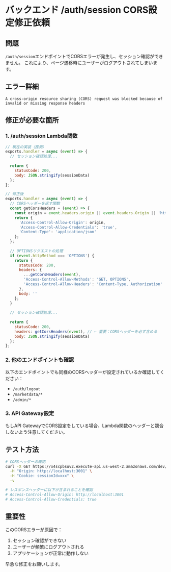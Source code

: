 # バックエンド /auth/session CORS設定修正依頼

## 問題
`/auth/session`エンドポイントでCORSエラーが発生し、セッション確認ができません。
これにより、ページ遷移時にユーザーがログアウトされてしまいます。

## エラー詳細
```
A cross-origin resource sharing (CORS) request was blocked because of invalid or missing response headers
```

## 修正が必要な箇所

### 1. /auth/session Lambda関数

```javascript
// 現在の実装（推測）
exports.handler = async (event) => {
  // セッション確認処理...
  
  return {
    statusCode: 200,
    body: JSON.stringify(sessionData)
  };
};

// 修正後
exports.handler = async (event) => {
  // CORSヘッダーを返す関数
  const getCorsHeaders = (event) => {
    const origin = event.headers.origin || event.headers.Origin || 'http://localhost:3001';
    return {
      'Access-Control-Allow-Origin': origin,
      'Access-Control-Allow-Credentials': 'true',
      'Content-Type': 'application/json'
    };
  };
  
  // OPTIONSリクエストの処理
  if (event.httpMethod === 'OPTIONS') {
    return {
      statusCode: 200,
      headers: {
        ...getCorsHeaders(event),
        'Access-Control-Allow-Methods': 'GET, OPTIONS',
        'Access-Control-Allow-Headers': 'Content-Type, Authorization'
      },
      body: ''
    };
  }
  
  // セッション確認処理...
  
  return {
    statusCode: 200,
    headers: getCorsHeaders(event), // ← 重要：CORSヘッダーを必ず含める
    body: JSON.stringify(sessionData)
  };
};
```

### 2. 他のエンドポイントも確認

以下のエンドポイントでも同様のCORSヘッダーが設定されているか確認してください：
- `/auth/logout`
- `/marketdata/*`
- `/admin/*`

### 3. API Gateway設定

もしAPI GatewayでCORS設定をしている場合、Lambda関数のヘッダーと競合しないよう注意してください。

## テスト方法

```bash
# CORSヘッダーの確認
curl -X GET https://x4scpbsuv2.execute-api.us-west-2.amazonaws.com/dev/auth/session \
  -H "Origin: http://localhost:3001" \
  -H "Cookie: sessionId=xxx" \
  -v

# レスポンスヘッダーに以下が含まれることを確認
# Access-Control-Allow-Origin: http://localhost:3001
# Access-Control-Allow-Credentials: true
```

## 重要性

このCORSエラーが原因で：
1. セッション確認ができない
2. ユーザーが頻繁にログアウトされる
3. アプリケーションが正常に動作しない

早急な修正をお願いします。
